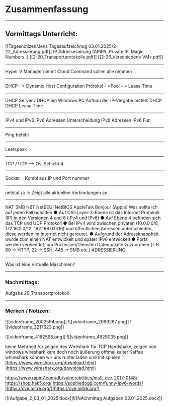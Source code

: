 

# Zusammenfassung






----

## Vormittags Unterricht:

[[Tagesnotizen/Jens Tagesaufzeichnug 03.01.2025/2-22_Adressierung.pdf]]
IP Adressesierung (APIPA, Private IP, Magic Numbers, )
[[2-20_Transportprotokolle.pdf]]
[[2-26_Verschiedene VMs.pdf]]


----

Hyper V Manager nimmt Cloud Command sollen alle nehmen

____

DHCP --> Dynamic Host Configuration Protokol
			- >Pool 
			- > Lease Time
____
DHCP Server / DHCP am Windows PC
Aufbau der IP-Vergabe mittels DHCP
DHCP Lease Time
____
IPv4 und IPv6
IPv6 Adressen
Unterscheidung IPv6 Adressen
IPv6 Fun
____
Ping befehl

____
Leetspeak
____
TCP / UDP --> Osi Schicht 4
____
Socket = Kombi aus IP und Port nummer 
____
netstat /a -> Zeigt alle aktuellen Verbindungen an
____
NAT
SMB
NBT
NetBEUI NetBIOS
AppleTalk
Bonjour (Apple)
Was sollte ich auf jeden Fall behalten 
● Auf OSI-Layer-3-Ebene ist das Internet Protokoll (IP) in den Versionen 4 und 6 (IPv4 und IPv6) 
● Auf Ebene 4 befinden sich das TCP und UDP Protokoll 
● Bei IPv4 wird zwischen privaten (10.0.0.0/8, 172.16.0.0/12, 192.168.0.0/16) und öffentlichen Adressen unterschieden, diese werden im Internet nicht geroutet.
● Aufgrund der Adressknappheit wurde zum einen NAT entwickelt und später IPv6 entwickelt 
● Ports werden verwendet, um Prozessen/Diensten Datenpakete zuzuordnen (z.B. 80 → HTTP, 22 → SSH, 445 → SMB etc.) ADRESSIERUNG
____
Was ist eine Virtuelle Maschinen?


----

### Nachmittags:

Aufgabe 20 Transportprotokoll






----

### Merken / Notizen:


![[videoframe_2002594.png]]
![[videoframe_2099287.png]]
![[videoframe_3217623.png]]

![[videoframe_4182598.png]]
![[videoframe_4829035.png]]

keine Mehrheit für zeigen des Wireshark für TCP Handshake, zeigen von windows wireshark kam doch noch
äußerung offtmal kalter Kaffee
whireshark können wir uns runter laden und mit spielen
[https://www.wireshark.org/download.html](https://www.wireshark.org/download.html)


https://www.rapid7.com/db/vulnerabilities/msft-cve-2017-0148/
https://shop.hak5.org/
https://sophiedogg.com/funny-ipv6-words/
[https://cve.mitre.org/](https://cve.mitre.org/)

![[Aufgabe_2_03_01_2025.docx]]![[NAchmittag Aufgaben 03.01.2025.docx]]